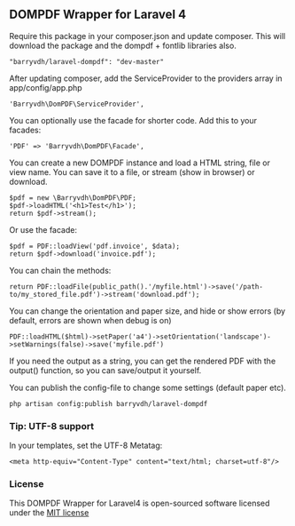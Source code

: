 ## DOMPDF Wrapper for Laravel 4

Require this package in your composer.json and update composer. This will download the package and the dompdf + fontlib libraries also.

    "barryvdh/laravel-dompdf": "dev-master"

After updating composer, add the ServiceProvider to the providers array in app/config/app.php

    'Barryvdh\DomPDF\ServiceProvider',

You can optionally use the facade for shorter code. Add this to your facades:

    'PDF' => 'Barryvdh\DomPDF\Facade',

You can create a new DOMPDF instance and load a HTML string, file or view name. You can save it to a file, or stream (show in browser) or download.

    $pdf = new \Barryvdh\DomPDF\PDF;
    $pdf->loadHTML('<h1>Test</h1>');
    return $pdf->stream();

Or use the facade:

    $pdf = PDF::loadView('pdf.invoice', $data);
    return $pdf->download('invoice.pdf');

You can chain the methods:

    return PDF::loadFile(public_path().'/myfile.html')->save('/path-to/my_stored_file.pdf')->stream('download.pdf');

You can change the orientation and paper size, and hide or show errors (by default, errors are shown when debug is on)

    PDF::loadHTML($html)->setPaper('a4')->setOrientation('landscape')->setWarnings(false)->save('myfile.pdf')

If you need the output as a string, you can get the rendered PDF with the output() function, so you can save/output it yourself.

You can  publish the config-file to change some settings (default paper etc).

    php artisan config:publish barryvdh/laravel-dompdf

### Tip: UTF-8 support
In your templates, set the UTF-8 Metatag:

    <meta http-equiv="Content-Type" content="text/html; charset=utf-8"/>

### License

This DOMPDF Wrapper for Laravel4 is open-sourced software licensed under the [MIT license](http://opensource.org/licenses/MIT)

